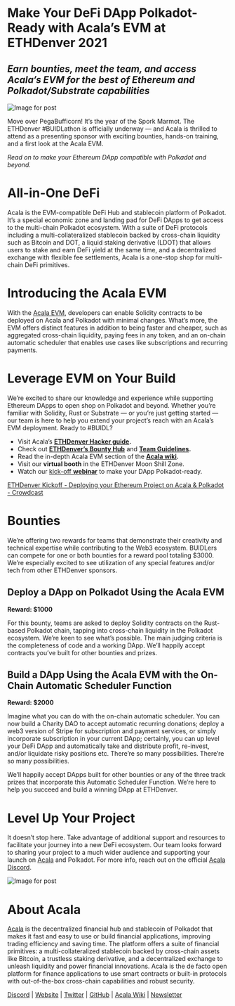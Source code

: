 # Make Your DeFi DApp Polkadot-Ready with Acala’s EVM at ETHDenver 2021

## _Earn bounties, meet the team, and access Acala’s EVM for the best of Ethereum and Polkadot/Substrate capabilities_

![Image for post](https://miro.medium.com/max/2560/1*OKzZKcRtTyzG9XexXTWwNw.png)

Move over PegaBufficorn! It’s the year of the Spork Marmot. The ETHDenver #BUIDLathon is officially underway — and Acala is thrilled to attend as a presenting sponsor with exciting bounties, hands-on training, and a first look at the Acala EVM.

_Read on to make your Ethereum DApp compatible with Polkadot and beyond._

# All-in-One DeFi

Acala is the EVM-compatible DeFi Hub and stablecoin platform of Polkadot. It’s a special economic zone and landing pad for DeFi DApps to get access to the multi-chain Polkadot ecosystem. With a suite of DeFi protocols including a multi-collateralized stablecoin backed by cross-chain liquidity such as Bitcoin and DOT, a liquid staking derivative (LDOT) that allows users to stake and earn DeFi yield at the same time, and a decentralized exchange with flexible fee settlements, Acala is a one-stop shop for multi-chain DeFi primitives.

# Introducing the Acala EVM

With the [Acala EVM](https://wiki.acala.network/learn/basics/acala-evm/acala-evm-composable-defi-stack), developers can enable Solidity contracts to be deployed on Acala and Polkadot with minimal changes. What’s more, the EVM offers distinct features in addition to being faster and cheaper, such as aggregated cross-chain liquidity, paying fees in any token, and an on-chain automatic scheduler that enables use cases like subscriptions and recurring payments.

# Leverage EVM on Your Build

We’re excited to share our knowledge and experience while supporting Ethereum DApps to open shop on Polkadot and beyond. Whether you’re familiar with Solidity, Rust or Substrate — or you’re just getting started — our team is here to help you extend your project’s reach with an Acala’s EVM deployment. Ready to #BUIDL?

- Visit Acala’s [**ETHDenver Hacker guide**](https://wiki.acala.network/general/contribution-rewards/ethdenver-hacker)**.**
- Check out [**ETHDenver’s Bounty Hub**](https://www.ethdenver.com/post/acala) and [**Team Guidelines**](https://www.ethdenver.com/judging)**.**
- Read the in-depth Acala EVM section of the [**Acala wiki**](https://wiki.acala.network/learn/basics/acala-evm)**.**
- Visit our **virtual booth** in the ETHDenver Moon Shill Zone.
- Watch our [kick-off **webinar**](https://www.crowdcast.io/e/acala-ethdenver-2021) to make your DApp Polkadot-ready.

[ETHDenver Kickoff - Deploying your Ethereum Project on Acala & Polkadot - Crowdcast](https://www.crowdcast.io/e/acala-ethdenver-2021)

# Bounties

We’re offering two rewards for teams that demonstrate their creativity and technical expertise while contributing to the Web3 ecosystem. BUIDLers can compete for one or both bounties for a reward pool totaling $3000. We’re especially excited to see utilization of any special features and/or tech from other ETHDenver sponsors.

## **Deploy a DApp on Polkadot Using the Acala EVM**

**Reward: $1000**

For this bounty, teams are asked to deploy Solidity contracts on the Rust-based Polkadot chain, tapping into cross-chain liquidity in the Polkadot ecosystem. We’re keen to see what’s possible. The main judging criteria is the completeness of code and a working DApp. We’ll happily accept contracts you’ve built for other bounties and prizes.

## **Build a DApp Using the Acala EVM with the On-Chain Automatic Scheduler Function**

**Reward: $2000**

Imagine what you can do with the on-chain automatic scheduler. You can now build a Charity DAO to accept automatic recurring donations; deploy a web3 version of Stripe for subscription and payment services, or simply incorporate subscription in your current DApp; certainly, you can up level your DeFi DApp and automatically take and distribute profit, re-invest, and/or liquidate risky positions etc. There’re so many possibilities. There’re so many possibilities.

We’ll happily accept DApps built for other bounties or any of the three track prizes that incorporate this Automatic Scheduler Function. We’re here to help you succeed and build a winning DApp at ETHDenver.

# Level Up Your Project

It doesn’t stop here. Take advantage of additional support and resources to facilitate your journey into a new DeFi ecosystem. Our team looks forward to sharing your project to a much wider audience and supporting your launch on [Acala](https://acala.network) and Polkadot. For more info, reach out on the official [Acala Discord](https://discord.gg/WZFZkqSzYa).

![Image for post](https://miro.medium.com/max/2402/1*xKdKCXlMPnyTQqZT5XlD_Q.png)

# About Acala

[Acala](http://acala.network/) is the decentralized financial hub and stablecoin of Polkadot that makes it fast and easy to use or build financial applications, improving trading efficiency and saving time. The platform offers a suite of financial primitives: a multi-collateralized stablecoin backed by cross-chain assets like Bitcoin, a trustless staking derivative, and a decentralized exchange to unleash liquidity and power financial innovations. Acala is the de facto open platform for finance applications to use smart contracts or built-in protocols with out-of-the-box cross-chain capabilities and robust security.

[Discord](https://discord.gg/vdbFVCH) | [Website](https://acala.network/) | [Twitter](https://twitter.com/AcalaNetwork) | [GitHub](https://github.com/AcalaNetwork/Acala) | [Acala Wiki](https://github.com/AcalaNetwork/Acala/wiki) | [Newsletter](https://share.hsforms.com/1X9RxkXk-R62I0VNbATaDXw4h8qc)
